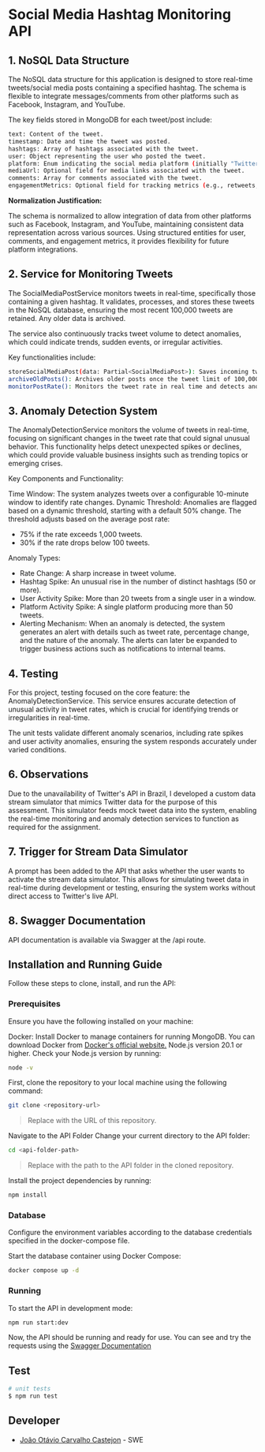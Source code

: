 # Social Media Hashtag Monitoring API

## 1. NoSQL Data Structure

The NoSQL data structure for this application is designed to store real-time tweets/social media posts containing a specified hashtag. The schema is flexible to integrate messages/comments from other platforms such as Facebook, Instagram, and YouTube.

The key fields stored in MongoDB for each tweet/post include:

```bash
text: Content of the tweet.
timestamp: Date and time the tweet was posted.
hashtags: Array of hashtags associated with the tweet.
user: Object representing the user who posted the tweet.
platform: Enum indicating the social media platform (initially "Twitter").
mediaUrl: Optional field for media links associated with the tweet.
comments: Array for comments associated with the tweet.
engagementMetrics: Optional field for tracking metrics (e.g., retweets, likes).
```

**Normalization Justification:**

The schema is normalized to allow integration of data from other platforms such as Facebook, Instagram, and YouTube, maintaining consistent data representation across various sources. Using structured entities for user, comments, and engagement metrics, it provides flexibility for future platform integrations.

## 2. Service for Monitoring Tweets

The SocialMediaPostService monitors tweets in real-time, specifically those containing a given hashtag. It validates, processes, and stores these tweets in the NoSQL database, ensuring the most recent 100,000 tweets are retained. Any older data is archived.

The service also continuously tracks tweet volume to detect anomalies, which could indicate trends, sudden events, or irregular activities.

Key functionalities include:

```bash
storeSocialMediaPost(data: Partial<SocialMediaPost>): Saves incoming tweets to the database.
archiveOldPosts(): Archives older posts once the tweet limit of 100,000 is reached.
monitorPostRate(): Monitors the tweet rate in real time and detects anomalies.
```

## 3. Anomaly Detection System

The AnomalyDetectionService monitors the volume of tweets in real-time, focusing on significant changes in the tweet rate that could signal unusual behavior. This functionality helps detect unexpected spikes or declines, which could provide valuable business insights such as trending topics or emerging crises.

Key Components and Functionality:

Time Window: The system analyzes tweets over a configurable 10-minute window to identify rate changes.
Dynamic Threshold: Anomalies are flagged based on a dynamic threshold, starting with a default 50% change. The threshold adjusts based on the average post rate:

- 75% if the rate exceeds 1,000 tweets.
- 30% if the rate drops below 100 tweets.

Anomaly Types:

- Rate Change: A sharp increase in tweet volume.
- Hashtag Spike: An unusual rise in the number of distinct hashtags (50 or more).
- User Activity Spike: More than 20 tweets from a single user in a window.
- Platform Activity Spike: A single platform producing more than 50 tweets.
- Alerting Mechanism: When an anomaly is detected, the system generates an alert with details such as tweet rate, percentage change, and the nature of the anomaly. The alerts can later be expanded to trigger business actions such as notifications to internal teams.

## 4. Testing

For this project, testing focused on the core feature: the AnomalyDetectionService. This service ensures accurate detection of unusual activity in tweet rates, which is crucial for identifying trends or irregularities in real-time.

The unit tests validate different anomaly scenarios, including rate spikes and user activity anomalies, ensuring the system responds accurately under varied conditions.

## 6. Observations

Due to the unavailability of Twitter's API in Brazil, I developed a custom data stream simulator that mimics Twitter data for the purpose of this assessment. This simulator feeds mock tweet data into the system, enabling the real-time monitoring and anomaly detection services to function as required for the assignment.

## 7. Trigger for Stream Data Simulator

A prompt has been added to the API that asks whether the user wants to activate the stream data simulator. This allows for simulating tweet data in real-time during development or testing, ensuring the system works without direct access to Twitter's live API.

## 8. Swagger Documentation

API documentation is available via Swagger at the /api route.

## Installation and Running Guide

Follow these steps to clone, install, and run the API:

### Prerequisites

Ensure you have the following installed on your machine:

Docker: Install Docker to manage containers for running MongoDB. You can download Docker from [Docker's official website.](https://www.docker.com/)
Node.js version 20.1 or higher. Check your Node.js version by running:

```bash
node -v
```

First, clone the repository to your local machine using the following command:

```bash
git clone <repository-url>
```

> Replace <repository-url> with the URL of this repository.

Navigate to the API Folder
Change your current directory to the API folder:

```bash
cd <api-folder-path>
```

> Replace <api-folder-path> with the path to the API folder in the cloned repository.

Install the project dependencies by running:

```bash
npm install
```

### Database

Configure the environment variables according to the database credentials specified in the docker-compose file.

Start the database container using Docker Compose:

```bash
docker compose up -d
```

### Running

To start the API in development mode:

```bash
npm run start:dev
```

Now, the API should be running and ready for use.
You can see and try the requests using the [Swagger Documentation](http://localhost:3000/swagger)

## Test

```bash
# unit tests
$ npm run test
```

## Developer

- [João Otávio Carvalho Castejon](https://www.linkedin.com/in/jo%C3%A3o-ot%C3%A1vio-carvalho-castejon-164023151/) - SWE
